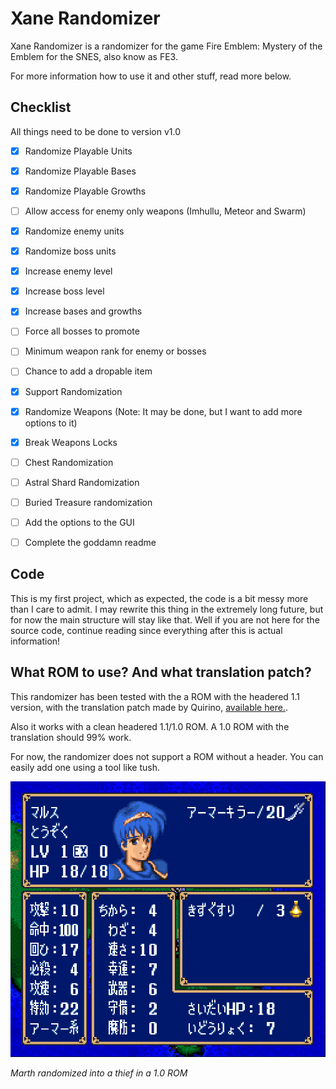 # Xane Randomizer
Xane Randomizer is a randomizer for the game Fire Emblem: Mystery of the Emblem for the SNES, also know as FE3.

For more information how to use it and other stuff, read more below.

## Checklist
All things need to be done to version v1.0
- [x] Randomize Playable Units
- [x] Randomize Playable Bases
- [x] Randomize Playable Growths
- [ ] Allow access for enemy only weapons (Imhullu, Meteor and Swarm)

- [x] Randomize enemy units
- [x] Randomize boss units
- [x] Increase enemy level
- [x] Increase boss level
- [x] Increase bases and growths
- [ ] Force all bosses to promote
- [ ] Minimum weapon rank for enemy or bosses
- [ ] Chance to add a dropable item

- [x] Support Randomization

- [x] Randomize Weapons (Note: It may be done, but I want to add more options to it)
- [x] Break Weapons Locks
- [ ] Chest Randomization
- [ ] Astral Shard Randomization
- [ ] Buried Treasure randomization

- [ ] Add the options to the GUI
- [ ] Complete the goddamn readme

## Code
This is my first project, which as expected, the code is a bit messy more than I care to admit. I may rewrite
this thing in the extremely long future, but for now the main structure will stay like that. Well if you are not here for the source code, continue reading since everything after this is actual information!

## What ROM to use? And what translation patch?
This randomizer has been tested with the a ROM with the headered 1.1 version, with the translation patch made by
Quirino, [available here.](https://forums.serenesforest.net/index.php?/topic/49096-updated-mystery-of-the-emblem-fan-translation-version-014-released/). 

Also it works with a clean headered 1.1/1.0 ROM. A 1.0 ROM with the translation should 99% work.

For now, the randomizer does not support a ROM without a header. You can easily add one using a tool like tush.

![thiefmarth](/images/thiefmarth.png)

*Marth randomized into a thief in a 1.0 ROM*
